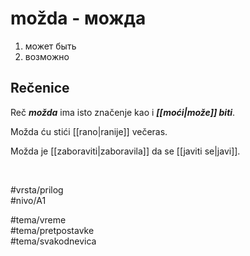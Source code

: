 # možda - можда

1. может быть  
2. возможно

## Rečenice

Reč ***možda*** ima isto značenje kao i ***[[moći|može]] biti***.

Možda ću stići [[rano|ranije]] večeras.

Možda je [[zaboraviti|zaboravila]] da se [[javiti se|javi]].

<br>

#vrsta/prilog  
#nivo/A1  

#tema/vreme  
#tema/pretpostavke  
#tema/svakodnevica
